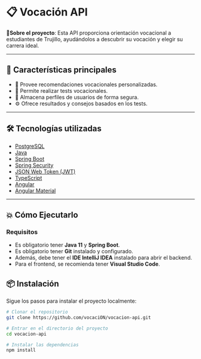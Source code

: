 # 📋 **Vocación API**

**🔖Sobre el proyecto**: Esta API proporciona orientación vocacional a estudiantes de Trujillo, ayudándolos a descubrir su vocación y elegir su carrera ideal.

---

## 🌟 **Características principales**
- 🚀 Provee recomendaciones vocacionales personalizadas.
- 🎨 Permite realizar tests vocacionales.
- 🔐 Almacena perfiles de usuarios de forma segura.
- ⚙️ Ofrece resultados y consejos basados en los tests.

---

## 🛠 **Tecnologías utilizadas**
- [PostgreSQL](https://www.postgresql.org/)
- [Java](https://www.java.com/)
- [Spring Boot](https://spring.io/projects/spring-boot)
- [Spring Security](https://spring.io/projects/spring-security)
- [JSON Web Token (JWT)](https://jwt.io/)
- [TypeScript](https://www.typescriptlang.org/)
- [Angular](https://angular.io/)
- [Angular Material](https://material.angular.io/)

---
## 💥 **Cómo Ejecutarlo**

### Requisitos
- Es obligatorio tener **Java 11** y **Spring Boot**.
- Es obligatorio tener **Git** instalado y configurado.
- Además, debe tener el **IDE IntelliJ IDEA** instalado para abrir el backend.
- Para el frontend, se recomienda tener **Visual Studio Code**.

## 📦 **Instalación**
Sigue los pasos para instalar el proyecto localmente:

```bash
# Clonar el repositorio
git clone https://github.com/vocaciON/vocacion-api.git

# Entrar en el directorio del proyecto
cd vocacion-api

# Instalar las dependencias
npm install
